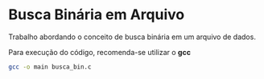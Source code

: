 # Busca Binária em Arquivo

Trabalho abordando o conceito de busca binária em um arquivo de dados.

Para execução do código, recomenda-se utilizar o **gcc**

``` bash
gcc -o main busca_bin.c
```
